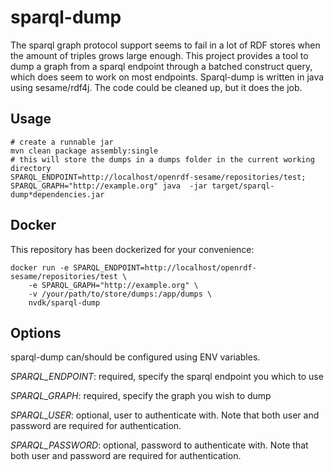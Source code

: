 # sparql-dump
The sparql graph protocol support seems to fail in a lot of RDF stores when the amount of triples grows large enough.
This project provides a tool to dump a graph from a sparql endpoint through a batched construct query, which does seem to work on most endpoints.
Sparql-dump is written in java using sesame/rdf4j. The code could be cleaned up, but it does the job.

## Usage
```
# create a runnable jar
mvn clean package assembly:single
# this will store the dumps in a dumps folder in the current working directory
SPARQL_ENDPOINT=http://localhost/openrdf-sesame/repositories/test; SPARQL_GRAPH="http://example.org" java  -jar target/sparql-dump*dependencies.jar  
```

## Docker
This repository has been dockerized for your convenience:
```
docker run -e SPARQL_ENDPOINT=http://localhost/openrdf-sesame/repositories/test \
    -e SPARQL_GRAPH="http://example.org" \ 
    -v /your/path/to/store/dumps:/app/dumps \
    nvdk/sparql-dump
```

## Options
sparql-dump can/should be configured using ENV variables.

*SPARQL_ENDPOINT*: required, specify the sparql endpoint you which to use

*SPARQL_GRAPH*: required, specify the graph you wish to dump

*SPARQL_USER*: optional, user to authenticate with. Note that both user and password are required for authentication.

*SPARQL_PASSWORD*: optional, password to authenticate with. Note that both user and password are required for authentication.